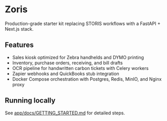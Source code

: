 # Zoris

Production-grade starter kit replacing STORIS workflows with a FastAPI + Next.js stack.

## Features
- Sales kiosk optimized for Zebra handhelds and DYMO printing
- Inventory, purchase orders, receiving, and bill drafts
- OCR pipeline for handwritten carbon tickets with Celery workers
- Zapier webhooks and QuickBooks stub integration
- Docker Compose orchestration with Postgres, Redis, MinIO, and Nginx proxy

## Running locally
See [app/docs/GETTING_STARTED.md](app/docs/GETTING_STARTED.md) for detailed steps.
